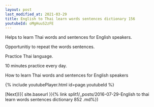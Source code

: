 ```yaml
---
layout: post
last_modified_at: 2021-03-29
title: English to Thai learn words sentences dictionary 156 
youtubeId: oMgHuuS2zFE
---
```

 
 
Helps to learn Thai words and sentences for English speakers.

Opportunitiy to repeat the words sentences. 

Practice Thai language. 
 
10 minutes practice every day. 
 
How to learn Thai words and sentences for English speakers 
 
{% include youtubePlayer.html id=page.youtubeId %}
 
 
[Next]({{ site.baseurl }}{% link  split1/_posts/2016-07-29-English to thai learn words sentences dictionary 852 .md%})
 
